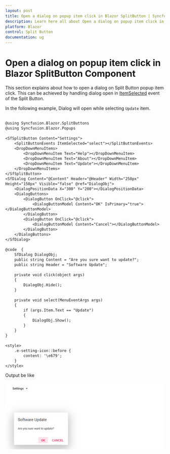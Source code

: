 ```yaml
---
layout: post
title: Open a dialog on popup item click in Blazor SplitButton | Syncfusion
description: Learn here all about Open a dialog on popup item click in Syncfusion Blazor SplitButton component and more.
platform: Blazor
control: Split Button
documentation: ug
---
```


# Open a dialog on popup item click in Blazor SplitButton Component

This section explains about how to open a dialog on Split Button popup item click. This can be achieved by handling dialog open in [ItemSelected](https://help.syncfusion.com/cr/blazor/Syncfusion.Blazor.SplitButtons.SplitButtonEvents.html#Syncfusion_Blazor_SplitButtons_SplitButtonEvents_ItemSelected) event of the Split Button.

In the following example, Dialog will open while selecting `Update` item.

```cshtml

@using Syncfusion.Blazor.SplitButtons
@using Syncfusion.Blazor.Popups

<SfSplitButton Content="Settings">
    <SplitButtonEvents ItemSelected="select"></SplitButtonEvents>
    <DropDownMenuItems>
        <DropDownMenuItem Text="Help"></DropDownMenuItem>
        <DropDownMenuItem Text="About"></DropDownMenuItem>
        <DropDownMenuItem Text="Update"></DropDownMenuItem>
    </DropDownMenuItems>
</SfSplitButton>
<SfDialog Content="@Content" Header="@Header" Width="250px" Height="150px" Visible="false" @ref="DialogObj">
    <DialogPositionData X="300" Y="200"></DialogPositionData>
    <DialogButtons>
        <DialogButton OnClick="@click">
            <DialogButtonModel Content="OK" IsPrimary="true"></DialogButtonModel>
        </DialogButton>
        <DialogButton OnClick="@click">
            <DialogButtonModel Content="Cancel"></DialogButtonModel>
        </DialogButton>
    </DialogButtons>
</SfDialog>

@code  {
    SfDialog DialogObj;
    public string Content = "Are you sure want to update?";
    public string Header = "Software Update";

    private void click(object args)
    {
        DialogObj.Hide();
    }

    private void select(MenuEventArgs args)
    {
        if (args.Item.Text == "Update")
        {
            DialogObj.Show();
        }
    }
}

<style>
    .e-setting-icon::before {
        content: '\e679';
    }
</style>

```

Output be like

![Split Button Sample](./../images/sb-dialog.png)